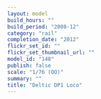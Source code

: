 ```yaml
---
layout: model
build_hours: ""
build_period: "2008-12"
category: "rail"
completion_date: "2012"
flickr_set_id: ""
flickr_set_thumbnail_url: ""
model_id: "148"
publish: false
scale: "1/76 (OO)"
summary: ""
title: "Deltic DP1 Loco"
---
```



